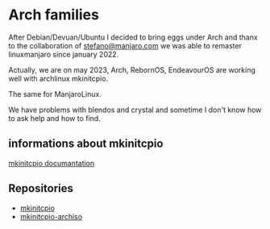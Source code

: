 # Arch families

After Debian/Devuan/Ubuntu I decided to bring eggs under Arch and thanx to the collaboration of stefano@manjaro.com we was able to remaster linuxmanjaro since january 2022.

Actually, we are on may 2023, Arch, RebornOS, EndeavourOS are working well with archlinux mkinitcpio.

The same for ManjaroLinux.

We have problems with blendos and crystal and sometime I don't know how to ask help and how to find.

## informations about mkinitcpio

[mkinitcpio documantation](https://wiki.archlinux.org/title/mkinitcpio)

## Repositories

* [mkinitcpio](https://gitlab.archlinux.org/archlinux/mkinitcpio)
* [mkinitcpio-archiso](https://gitlab.archlinux.org/archlinux/mkinitcpio/mkinitcpio-archiso/-/tree/master/docs)

